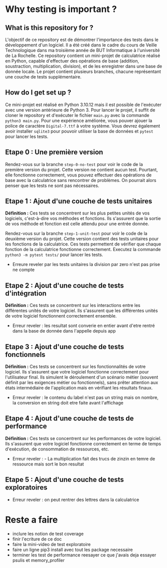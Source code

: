 # Why testing is important ?

## What is this repository for ?

L'objectif de ce repository est de démontrer l'importance des tests dans le développement d'un logiciel. Il a été créé dans le cadre du cours de Veille Technologique dans ma troisième année de BUT Informatique à l'université de La Rochelle. Ce repository contient un mini-projet de calculatrice réalisé en Python, capable d'effectuer des opérations de base (addition, soustraction, multiplication, division), et de les enregistrer dans une base de donnée locale. Le projet contient plusieurs branches, chacune représentant une couche de tests supplémentaire.

## How do I get set up ?

Ce mini-projet est réalisé en Python 3.10.12 mais il est possible de l'exécuter avec une version antérieure de Python 3. Pour lancer le projet, il suffit de cloner le repository et d'exécuter le fichier `main.py` avec la commande `python3 main.py`. Pour une expérience améliorée, vous pouver ajouer la police de caractère `Digital-7.ttf` à votre système. Vous devrez également avoir installer `sqlite3` pour pouvoir utiliser la base de données et `pytest` pour lancer les tests.

## Etape 0 : Une première version

Rendez-vous sur la branche `step-0-no-test` pour voir le code de la première version du projet. Cette version ne contient aucun test. Pourtant, elle fonctionne correctement, vous pouvez effectuer des opérations de base avec la calculatrice sans rencontrer de problèmes. On pourrait alors penser que les tests ne sont pas nécessaires.

## Etape 1 : Ajout d'une couche de tests unitaires

**Définition :** Ces tests se concentrent sur les plus petites unités de vos logiciels, c'est-à-dire vos méthodes et fonctions. Ils s'assurent que la sortie de vos méthode et fonction est celle attendu pour une entrée donnée.

Rendez-vous sur la branche `step-1-unit-test` pour voir le code de la deuxième version du projet. Cette version contient des tests unitaires pour les fonctions de la calculatrice. Ces tests permettent de vérifier que chaque fonction de la calculatrice fonctionne correctement.
Executez la commande `python3 -m pytest tests/` pour lancer les tests.

- Erreure reveler par les tests unitaires la division par zero n'est pas prise ne compte

## Etape 2 : Ajout d'une couche de tests d'intégration

**Définition :** Ces tests se concentrent sur les interactions entre les différentes unités de votre logiciel. Ils s'assurent que les différentes unités de votre logiciel fonctionnent correctement ensemble.

- Erreur reveler : les resultat sont converie en entier avant d'etre rentré dans la base de donnée dans l'appelle depuis app

## Etape 3 : Ajout d'une couche de tests fonctionnels

**Définition :** Ces tests se concentrent sur les fonctionnalités de votre logiciel. Ils s'assurent que votre logiciel fonctionne correctement pour l'utilisateur final. Ils simulent le déroulement d'un scénario métier (souvent définit par les exigences métier ou fonctionnels), sans prêter attention aux états intermédiaire de l'application mais en vérifiant les résultats finaux.

- Erreur reveler : le contenu du label n'est pas un string mais on nombre, la conversion en string doit etre faite avant l'affichage


## Etape 4 : Ajout d'une couche de tests de performance

**Définition :** Ces tests se concentrent sur les performances de votre logiciel. Ils s'assurent que votre logiciel fonctionne correctement en terme de temps d'exécution, de consommation de ressources, etc.

- Erreur reveler : - La multiplication fait des trucs de zinzin en temre de ressource mais sort le bon resultat


## Etape 5 : Ajout d'une couche de tests exploratoires

- Erreur reveler : on peut rentrer des lettres dans la calculatrice


# Reste a faire
- inclure les notion de test coverage
- finir l'ecriture de ce doc
- faire la mini-video de test exploratoire
- faire un ligne pip3 install avec tout les package necessaire
- terminer les test de performance reesayer ce que j'avais deja essayer psulis et memory_profiler